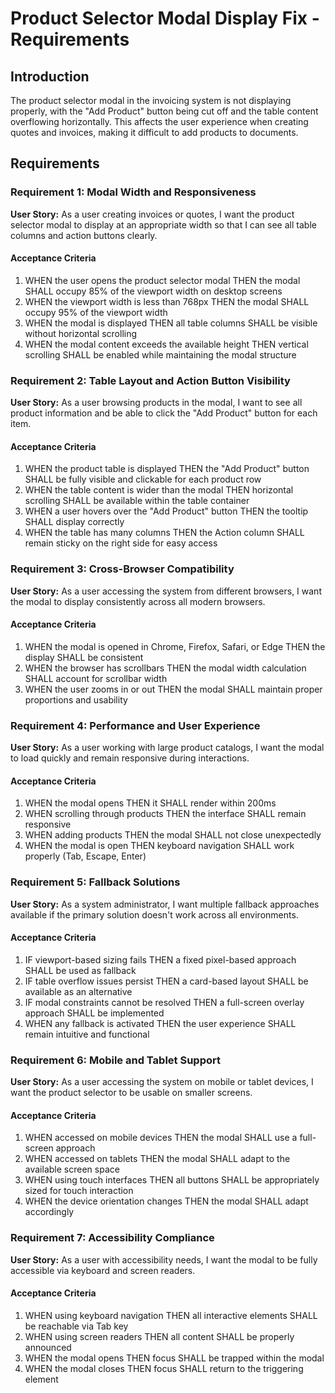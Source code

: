 # Product Selector Modal Display Fix - Requirements

## Introduction

The product selector modal in the invoicing system is not displaying properly, with the "Add Product" button being cut off and the table content overflowing horizontally. This affects the user experience when creating quotes and invoices, making it difficult to add products to documents.

## Requirements

### Requirement 1: Modal Width and Responsiveness

**User Story:** As a user creating invoices or quotes, I want the product selector modal to display at an appropriate width so that I can see all table columns and action buttons clearly.

#### Acceptance Criteria

1. WHEN the user opens the product selector modal THEN the modal SHALL occupy 85% of the viewport width on desktop screens
2. WHEN the viewport width is less than 768px THEN the modal SHALL occupy 95% of the viewport width
3. WHEN the modal is displayed THEN all table columns SHALL be visible without horizontal scrolling
4. WHEN the modal content exceeds the available height THEN vertical scrolling SHALL be enabled while maintaining the modal structure

### Requirement 2: Table Layout and Action Button Visibility

**User Story:** As a user browsing products in the modal, I want to see all product information and be able to click the "Add Product" button for each item.

#### Acceptance Criteria

1. WHEN the product table is displayed THEN the "Add Product" button SHALL be fully visible and clickable for each product row
2. WHEN the table content is wider than the modal THEN horizontal scrolling SHALL be available within the table container
3. WHEN a user hovers over the "Add Product" button THEN the tooltip SHALL display correctly
4. WHEN the table has many columns THEN the Action column SHALL remain sticky on the right side for easy access

### Requirement 3: Cross-Browser Compatibility

**User Story:** As a user accessing the system from different browsers, I want the modal to display consistently across all modern browsers.

#### Acceptance Criteria

1. WHEN the modal is opened in Chrome, Firefox, Safari, or Edge THEN the display SHALL be consistent
2. WHEN the browser has scrollbars THEN the modal width calculation SHALL account for scrollbar width
3. WHEN the user zooms in or out THEN the modal SHALL maintain proper proportions and usability

### Requirement 4: Performance and User Experience

**User Story:** As a user working with large product catalogs, I want the modal to load quickly and remain responsive during interactions.

#### Acceptance Criteria

1. WHEN the modal opens THEN it SHALL render within 200ms
2. WHEN scrolling through products THEN the interface SHALL remain responsive
3. WHEN adding products THEN the modal SHALL not close unexpectedly
4. WHEN the modal is open THEN keyboard navigation SHALL work properly (Tab, Escape, Enter)

### Requirement 5: Fallback Solutions

**User Story:** As a system administrator, I want multiple fallback approaches available if the primary solution doesn't work across all environments.

#### Acceptance Criteria

1. IF viewport-based sizing fails THEN a fixed pixel-based approach SHALL be used as fallback
2. IF table overflow issues persist THEN a card-based layout SHALL be available as an alternative
3. IF modal constraints cannot be resolved THEN a full-screen overlay approach SHALL be implemented
4. WHEN any fallback is activated THEN the user experience SHALL remain intuitive and functional

### Requirement 6: Mobile and Tablet Support

**User Story:** As a user accessing the system on mobile or tablet devices, I want the product selector to be usable on smaller screens.

#### Acceptance Criteria

1. WHEN accessed on mobile devices THEN the modal SHALL use a full-screen approach
2. WHEN accessed on tablets THEN the modal SHALL adapt to the available screen space
3. WHEN using touch interfaces THEN all buttons SHALL be appropriately sized for touch interaction
4. WHEN the device orientation changes THEN the modal SHALL adapt accordingly

### Requirement 7: Accessibility Compliance

**User Story:** As a user with accessibility needs, I want the modal to be fully accessible via keyboard and screen readers.

#### Acceptance Criteria

1. WHEN using keyboard navigation THEN all interactive elements SHALL be reachable via Tab key
2. WHEN using screen readers THEN all content SHALL be properly announced
3. WHEN the modal opens THEN focus SHALL be trapped within the modal
4. WHEN the modal closes THEN focus SHALL return to the triggering element